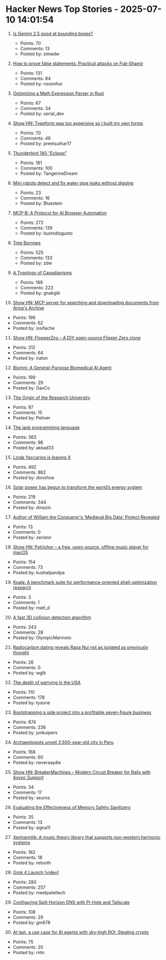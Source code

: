 # Hacker News Top Stories - 2025-07-10 14:01:54

1. [Is Gemini 2.5 good at bounding boxes?](https://simedw.com/2025/07/10/gemini-bounding-boxes/)
   - Points: 70
   - Comments: 13
   - Posted by: simedw

2. [How to prove false statements: Practical attacks on Fiat-Shamir](https://www.quantamagazine.org/computer-scientists-figure-out-how-to-prove-lies-20250709/)
   - Points: 131
   - Comments: 84
   - Posted by: nsoonhui

3. [Optimizing a Math Expression Parser in Rust](https://rpallas.xyz/math-parser/)
   - Points: 67
   - Comments: 34
   - Posted by: serial_dev

4. [Show HN: Typeform was too expensive so I built my own forms](https://www.ikiform.com/)
   - Points: 70
   - Comments: 46
   - Posted by: preetsuthar17

5. [Thunderbird 140 “Eclipse”](https://blog.thunderbird.net/2025/07/welcome-to-thunderbird-140-eclipse/)
   - Points: 181
   - Comments: 100
   - Posted by: TangerineDream

6. [Mini robots detect and fix water pipe leaks without digging](https://www.foxnews.com/tech/mini-robots-detect-fix-water-pipe-leaks-without-digging)
   - Points: 23
   - Comments: 16
   - Posted by: Bluestein

7. [MCP-B: A Protocol for AI Browser Automation](https://mcp-b.ai/)
   - Points: 272
   - Comments: 139
   - Posted by: bustodisgusto

8. [Tree Borrows](https://plf.inf.ethz.ch/research/pldi25-tree-borrows.html)
   - Points: 525
   - Comments: 133
   - Posted by: zdw

9. [A Typology of Canadianisms](https://dchp.arts.ubc.ca/how-to-use)
   - Points: 189
   - Comments: 223
   - Posted by: gnabgib

10. [Show HN: MCP server for searching and downloading documents from Anna's Archive](https://github.com/iosifache/annas-mcp)
   - Points: 196
   - Comments: 62
   - Posted by: iosifache

11. [Show HN: FlopperZiro – A DIY open-source Flipper Zero clone](https://github.com/lraton/FlopperZiro)
   - Points: 312
   - Comments: 64
   - Posted by: iraton

12. [Biomni: A General-Purpose Biomedical AI Agent](https://github.com/snap-stanford/Biomni)
   - Points: 199
   - Comments: 29
   - Posted by: GavCo

13. [The Origin of the Research University](https://asteriskmag.com/issues/10/the-origin-of-the-research-university)
   - Points: 97
   - Comments: 15
   - Posted by: Petiver

14. [The jank programming language](https://jank-lang.org/)
   - Points: 363
   - Comments: 98
   - Posted by: akkad33

15. [Linda Yaccarino is leaving X](https://www.nytimes.com/2025/07/09/technology/linda-yaccarino-x-steps-down.html)
   - Points: 492
   - Comments: 862
   - Posted by: donohoe

16. [Solar power has begun to transform the world’s energy system](https://www.newyorker.com/news/annals-of-a-warming-planet/46-billion-years-on-the-sun-is-having-a-moment)
   - Points: 219
   - Comments: 344
   - Posted by: dmazin

17. [Author of William the Conqueror's 'Medieval Big Data' Project Revealed](https://www.ox.ac.uk/news/2025-07-02-author-william-conqueror-s-medieval-big-data-project-revealed)
   - Points: 13
   - Comments: 0
   - Posted by: zeristor

18. [Show HN: Petrichor – a free, open-source, offline music player for macOS](https://github.com/kushalpandya/Petrichor)
   - Points: 154
   - Comments: 73
   - Posted by: kushalpandya

19. [Koala: A benchmark suite for performance-oriented shell-optimization research](https://github.com/kbensh/koala)
   - Points: 3
   - Comments: 1
   - Posted by: matt_d

20. [A fast 3D collision detection algorithm](https://cairno.substack.com/p/improvements-to-the-separating-axis)
   - Points: 243
   - Comments: 28
   - Posted by: OlympicMarmoto

21. [Radiocarbon dating reveals Rapa Nui not as isolated as previously thought](https://phys.org/news/2025-06-radiocarbon-dating-reveals-rapa-nui.html)
   - Points: 26
   - Comments: 0
   - Posted by: wglb

22. [The death of partying in the USA](https://www.derekthompson.org/p/the-death-of-partying-in-the-usaand)
   - Points: 110
   - Comments: 178
   - Posted by: tysone

23. [Bootstrapping a side project into a profitable seven-figure business](https://projectionlab.com/blog/we-reached-1m-arr-with-zero-funding)
   - Points: 874
   - Comments: 236
   - Posted by: jonkuipers

24. [Archaeologists unveil 3,500-year-old city in Peru](https://www.bbc.co.uk/news/articles/c07dmx38kyeo)
   - Points: 168
   - Comments: 60
   - Posted by: neversaydie

25. [Show HN: BreakerMachines – Modern Circuit Breaker for Rails with Async Support](https://github.com/seuros/breaker_machines)
   - Points: 34
   - Comments: 17
   - Posted by: seuros

26. [Evaluating the Effectiveness of Memory Safety Sanitizers](https://www.computer.org/csdl/proceedings-article/sp/2025/223600a088/21TfesaEHTy)
   - Points: 35
   - Comments: 13
   - Posted by: signa11

27. [Xenharmlib: A music theory library that supports non-western harmonic systems](https://xenharmlib.readthedocs.io/en/latest/)
   - Points: 182
   - Comments: 18
   - Posted by: retooth

28. [Grok 4 Launch [video]](https://twitter.com/xai/status/1943158495588815072)
   - Points: 280
   - Comments: 257
   - Posted by: meetpateltech

29. [Configuring Split Horizon DNS with Pi-Hole and Tailscale](https://www.bentasker.co.uk/posts/blog/general/configuring-pihole-to-serve-different-records-to-different-clients.html)
   - Points: 108
   - Comments: 29
   - Posted by: gm678

30. [At last, a use case for AI agents with sky-high ROI: Stealing crypto](https://www.theregister.com/2025/07/10/ai_agents_automatically_steal_cryptocurrency/)
   - Points: 75
   - Comments: 20
   - Posted by: rntn

